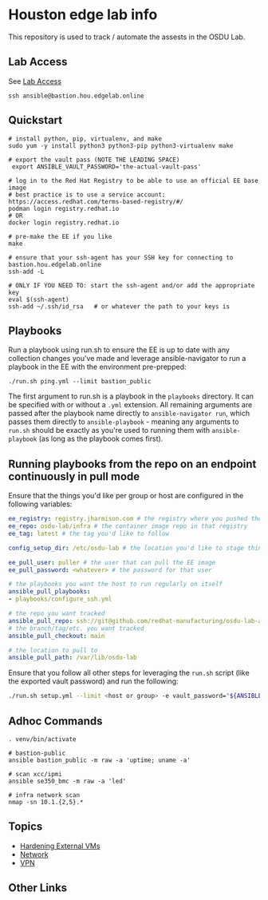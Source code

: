 # Houston edge lab info

This repository is used to track / automate the assests in the OSDU Lab.

## Lab Access

See [Lab Access](docs/ACCESS.md)

```
ssh ansible@bastion.hou.edgelab.online
```

## Quickstart

```
# install python, pip, virtualenv, and make
sudo yum -y install python3 python3-pip python3-virtualenv make

# export the vault pass (NOTE THE LEADING SPACE)
 export ANSIBLE_VAULT_PASSWORD='the-actual-vault-pass'

# log in to the Red Hat Registry to be able to use an official EE base image
# best practice is to use a service account: https://access.redhat.com/terms-based-registry/#/
podman login registry.redhat.io
# OR
docker login registry.redhat.io

# pre-make the EE if you like
make

# ensure that your ssh-agent has your SSH key for connecting to bastion.hou.edgelab.online
ssh-add -L

# ONLY IF YOU NEED TO: start the ssh-agent and/or add the appropriate key
eval $(ssh-agent)
ssh-add ~/.ssh/id_rsa   # or whatever the path to your keys is
```

## Playbooks

Run a playbook using run.sh to ensure the EE is up to date with any collection changes you've made and leverage ansible-navigator to run a playbook in the EE with the environment pre-prepped:

```
./run.sh ping.yml --limit bastion_public
```

The first argument to run.sh is a playbook in the `playbooks` directory. It can be specified with or without a `.yml` extension. All remaining arguments are passed after the playbook name directly to `ansible-navigator run`, which passes them directly to `ansible-playbook` - meaning any arguments to `run.sh` should be exactly as you're used to running them with `ansible-playbook` (as long as the playbook comes first).

## Running playbooks from the repo on an endpoint continuously in pull mode

Ensure that the things you'd like per group or host are configured in the following variables:

```yaml
ee_registry: registry.jharmison.com # the registry where you pushed the built EE collection
ee_repo: osdu-lab/infra # the container image repo in that registry
ee_tag: latest # the tag you'd like to follow

config_setup_dir: /etc/osdu-lab # the location you'd like to stage things like secrets, ssh keys, etc. on the endpoint (root-only readable)

ee_pull_user: puller # the user that can pull the EE image
ee_pull_password: <whatever> # the password for that user

# the playbooks you want the host to run regularly on itself
ansible_pull_playbooks:
- playbooks/configure_ssh.yml

# the repo you want tracked
ansible_pull_repo: ssh://git@github.com/redhat-manufacturing/osdu-lab-ansible.git
# the branch/tag/etc. you want tracked
ansible_pull_checkout: main

# the location to pull to
ansible_pull_path: /var/lib/osdu-lab
```

Ensure that you follow all other steps for leveraging the `run.sh` script (like the exported vault password) and run the following:

```sh
./run.sh setup.yml --limit <host or group> -e vault_password="${ANSIBLE_VAULT_PASSWORD}"
```

## Adhoc Commands

```
. venv/bin/activate

# bastion-public
ansible bastion_public -m raw -a 'uptime; uname -a'

# scan xcc/ipmi
ansible se350_bmc -m raw -a 'led'

# infra network scan
nmap -sn 10.1.{2,5}.*
```

## Topics

- [Hardening External VMs](docs/HARDENING.md)
- [Network](docs/NETWORK.md)
- [VPN](docs/VPN.md)

## Other Links

